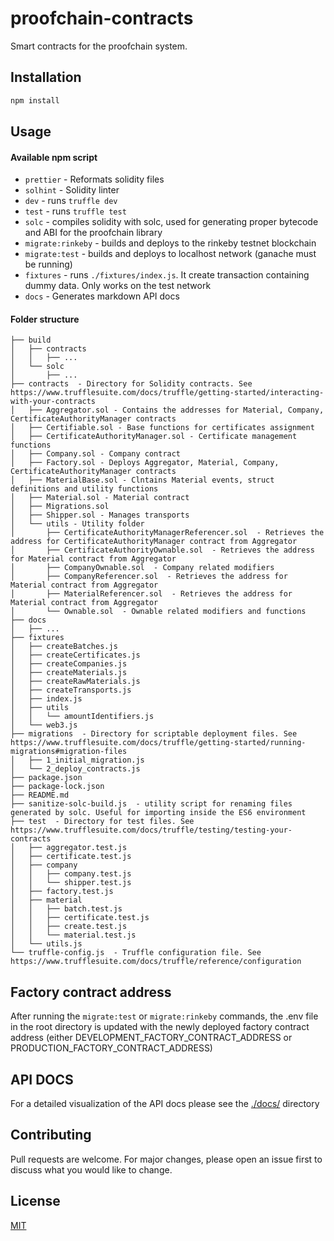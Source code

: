 # proofchain-contracts

Smart contracts for the proofchain system.

## Installation

```js
npm install
```

## Usage

#### Available npm script

- `prettier` - Reformats solidity files
- `solhint` - Solidity linter
- `dev` - runs `truffle dev`
- `test` - runs `truffle test`
- `solc` - compiles solidity with solc, used for generating proper bytecode and ABI for the proofchain library
- `migrate:rinkeby` - builds and deploys to the rinkeby testnet blockchain
- `migrate:test` - builds and deploys to localhost network (ganache must be running)
- `fixtures` - runs `./fixtures/index.js`. It create transaction containing dummy data. Only works on the test network
- `docs` - Generates markdown API docs

#### Folder structure

```
├── build
│   ├── contracts
│   │   ├── ...
│   └── solc
│       ├── ...
├── contracts  - Directory for Solidity contracts. See https://www.trufflesuite.com/docs/truffle/getting-started/interacting-with-your-contracts
│   ├── Aggregator.sol - Contains the addresses for Material, Company, CertificateAuthorityManager contracts
│   ├── Certifiable.sol - Base functions for certificates assignment
│   ├── CertificateAuthorityManager.sol - Certificate management functions
│   ├── Company.sol - Company contract
│   ├── Factory.sol - Deploys Aggregator, Material, Company, CertificateAuthorityManager contracts
│   ├── MaterialBase.sol - Clntains Material events, struct definitions and utility functions
│   ├── Material.sol - Material contract
│   ├── Migrations.sol
│   ├── Shipper.sol - Manages transports
│   └── utils - Utility folder
│       ├── CertificateAuthorityManagerReferencer.sol  - Retrieves the address for CertificateAuthorityManager contract from Aggregator
│       ├── CertificateAuthorityOwnable.sol  - Retrieves the address for Material contract from Aggregator
│       ├── CompanyOwnable.sol  - Company related modifiers
│       ├── CompanyReferencer.sol  - Retrieves the address for Material contract from Aggregator
│       ├── MaterialReferencer.sol  - Retrieves the address for Material contract from Aggregator
│       └── Ownable.sol  - Ownable related modifiers and functions
├── docs
│   ├── ...
├── fixtures
│   ├── createBatches.js
│   ├── createCertificates.js
│   ├── createCompanies.js
│   ├── createMaterials.js
│   ├── createRawMaterials.js
│   ├── createTransports.js
│   ├── index.js
│   ├── utils
│   │   └── amountIdentifiers.js
│   └── web3.js
├── migrations  - Directory for scriptable deployment files. See https://www.trufflesuite.com/docs/truffle/getting-started/running-migrations#migration-files
│   ├── 1_initial_migration.js
│   └── 2_deploy_contracts.js
├── package.json
├── package-lock.json
├── README.md
├── sanitize-solc-build.js  - utility script for renaming files generated by solc. Useful for importing inside the ES6 environment
├── test  - Directory for test files. See https://www.trufflesuite.com/docs/truffle/testing/testing-your-contracts
│   ├── aggregator.test.js
│   ├── certificate.test.js
│   ├── company
│   │   ├── company.test.js
│   │   └── shipper.test.js
│   ├── factory.test.js
│   ├── material
│   │   ├── batch.test.js
│   │   ├── certificate.test.js
│   │   ├── create.test.js
│   │   └── material.test.js
│   └── utils.js
└── truffle-config.js  - Truffle configuration file. See https://www.trufflesuite.com/docs/truffle/reference/configuration
```

## Factory contract address

After running the `migrate:test` or `migrate:rinkeby` commands, the .env file in the root directory is updated with the newly deployed factory contract address (either DEVELOPMENT_FACTORY_CONTRACT_ADDRESS or PRODUCTION_FACTORY_CONTRACT_ADDRESS)

## API DOCS

For a detailed visualization of the API docs please see the [./docs/](./docs/) directory

## Contributing

Pull requests are welcome. For major changes, please open an issue first to discuss what you would like to change.

## License

[MIT](https://choosealicense.com/licenses/mit/)
